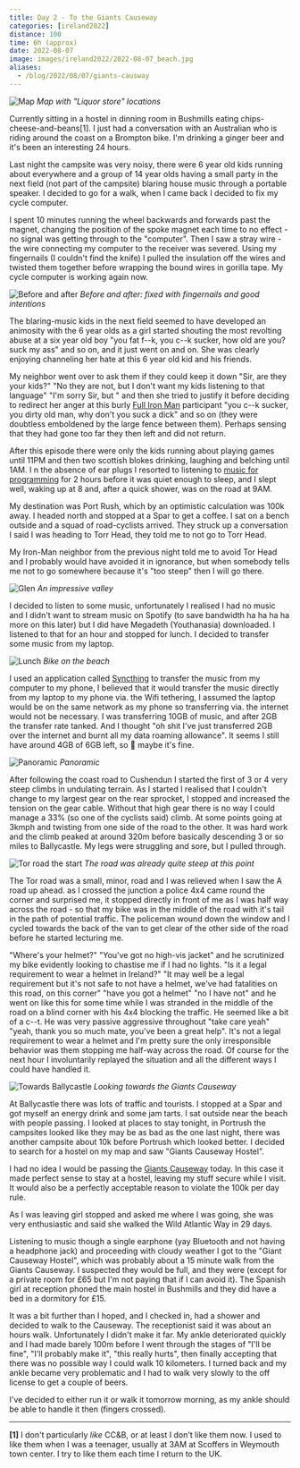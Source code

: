 ```yaml
--- 
title: Day 2 - To the Giants Causeway
categories: [ireland2022]
distance: 100
time: 6h (approx)
date: 2022-08-07
image: images/ireland2022/2022-08-07_beach.jpg
aliases:
  - /blog/2022/08/07/giants-causway
---
```


![Map](/images/ireland2022/20220807_map.jpg) 
*Map with "Liquor store" locations*

Currently sitting in a hostel in dinning room in Bushmills eating
chips-cheese-and-beans[1]. I just had a conversation with an Australian who is
riding around the coast on a Brompton bike. I'm drinking a ginger beer and
it's been an interesting 24 hours.

Last night the campsite was very noisy, there were 6 year old kids running
about everywhere and a group of 14 year olds having a small party in the next
field (not part of the campsite) blaring house music through a portable
speaker. I decided to go for a walk, when I came back I decided to fix my
cycle computer.

I spent 10 minutes running the wheel backwards and forwards past the magnet,
changing the position of the spoke magnet each time to no effect - no signal
was getting through to the "computer". Then I saw a stray wire - the wire
connecting my computer to the receiver was severed. Using my fingernails (I
couldn't find the knife) I pulled the insulation off the wires and twisted
them together before wrapping the bound wires in gorilla tape. My cycle
computer is working again now.

![Before and after](/images/ireland2022/2022-08-07.jpg) 
*Before and after: fixed with fingernails and good intentions*

The blaring-music kids in the next field seemed to have developed an animosity
with the 6 year olds as a girl started shouting the most revolting abuse at a
six year old boy "you fat f--k, you c--k sucker, how old are you? suck my ass"
and so on, and it just went on and on. She was clearly enjoying channeling her
hate at this 6 year old kid and his friends. 

My neighbor went over to ask them if they could keep it down "Sir, are they
your kids?" "No they are not, but I don't want my kids listening to that
language" "I'm sorry Sir, but " and then she tried to justify it before
deciding to redirect her anger at this burly [Full Iron
Man](https://en.wikipedia.org/wiki/Ironman_Triathlon) participant "you c--k
sucker, you dirty old man, why don't you suck a dick" and so on (they were
doubtless emboldened by the large fence between them). Perhaps
sensing that they had gone too far they then left and did not return. 

After this episode there were only the kids running about playing games until
11PM and then two scottish blokes drinking, laughing and belching until 1AM. I
n the absence of ear plugs I resorted to listening to [music for
programming](https://musicforprogramming.net/) for 2 hours before it was
quiet enough to sleep, and I slept well, waking up at 8 and, after a quick
shower, was on the road at 9AM.

My destination was Port Rush, which by an optimistic calculation was 100k
away. I headed north and stopped at a Spar to get a coffee. I sat on a bench
outside and a squad of road-cyclists arrived. They struck up a conversation
I said I was heading to Torr Head, they told me to not go to Torr Head.

My Iron-Man neighbor from the previous night told me to avoid Tor Head and I
probably would have avoided it in ignorance, but when somebody tells me not to
go somewhere because it's "too steep" then I will go there.

![Glen](/images/ireland2022/2022-08-07_glen.jpg) 
*An impressive valley*

I decided to listen to some music, unfortunately I realised I had no music and
I didn't want to stream music on Spotify (to save bandwidth ha ha ha ha more
on this later) but I did have Megadeth (Youthanasia) downloaded. I listened to
that for an hour and stopped for lunch. I decided to transfer some music from
my laptop.

![Lunch](/images/ireland2022/2022-08-07_beach.jpg) 
*Bike on the beach*

I used an application called [Syncthing](https://syncthing.net/) to transfer
the music from my computer to my phone, I believed that it would transfer the
music directly from my laptop to my phone via. the Wifi tethering, I assumed
the laptop would be on the same network as my phone so transferring via. the
internet would not be necessary. I was transferring 10GB of music, and after
2GB the transfer rate tanked. And I thought "oh shit I've just transferred 2GB
over the internet and burnt all my data roaming allowance". It seems I still
have around 4GB of 6GB left, so 🤷 maybe it's fine.

![Panoramic](/images/ireland2022/2022-08-07_pano.jpg) 
*Panoramic*

After following the coast road to Cushendun I started the first of 3 or 4 very
steep climbs in undulating terrain. As I started I realised that I couldn't
change to my largest gear on the rear sprocket, I stopped and increased the
tension on the gear cable. Without that high gear there is no way I could
manage a 33% (so one of the cyclists said) climb. At some points going at
3kmph and twisting from one side of the road to the other. It was hard work
and the climb peaked at around 320m before basically descending 3 or so miles
to Ballycastle. My legs were struggling and sore, but I pulled through.

![Tor road the start](/images/ireland2022/2022-08-07_tor.jpg) 
*The road was already quite steep at this point* 

The Tor road was a small, minor, road and I was relieved when I saw the A road
up ahead. as I crossed the junction a police 4x4 came round the corner and
surprised me, it stopped directly in front of me as I was half way across the
road - so that my bike was in the middle of the road with it's tail in the
path of potential traffic. The policeman wound down the window and I cycled
towards the back of the van to get clear of the other side of the road before
he started lecturing me.

"Where's your helmet?" "You've got no high-vis jacket" and he scrutinized my
bike evidently looking to chastise me if I had no lights. "Is it a
legal requirement to wear a helmet in Ireland?" "It may well be a legal requirement but
it's not safe to not have a helmet, we've had fatalities on this road, on this
corner" "have you got a helmet" "no I have not" and he went on like this for
some time while I was stranded in the middle of the road on a blind corner
with his 4x4 blocking the traffic. He seemed like a bit of a c--t. He was very
passive aggressive throughout "take care yeah" "yeah, thank you so much mate, you've
been a great help". It's not a legal requirement to wear a helmet and I'm
pretty sure the only irresponsible behavior was them stopping me half-way
across the road. Of course for the next hour I involuntarily replayed the
situation and all the different ways I could have handled it.

![Towards Ballycastle](/images/ireland2022/2022-08-07_north.jpg) 
*Looking towards the Giants Causeway* 

At Ballycastle there was lots of traffic and tourists. I stopped at a Spar and
got myself an energy drink and some jam tarts. I sat outside near the beach
with people passing. I looked at places to stay tonight, in Portrush the
campsites looked like they may be as bad as the one last night, there was
another campsite about 10k before Portrush which looked better. I decided to
search for a hostel on my map and saw "Giants Causeway Hostel".

I had no idea I would be passing the [Giants
Causeway](https://www.wikipedia.org/wiki/Giants_Causeway) today. In this case
it made perfect sense to stay at a hostel, leaving my stuff secure while I
visit. It would also be a perfectly acceptable reason to violate the 100k per
day rule.

As I was leaving girl stopped and asked me where I was going, she was very
enthusiastic and said she walked the Wild Atlantic Way in 29 days.

Listening to music though a single earphone (yay Bluetooth and not having a headphone
jack) and proceeding with cloudy weather I got to the "Giant Causeway Hostel",
which was probably about a 15 minute walk from the Giants Causeway. I
suspected they would be full, and they were (except for a private room for £65
but I'm not paying that if I can avoid it). The Spanish girl at reception
phoned the main hostel in Bushmills and they did have a bed in a dormitory for
£15.

It was a bit further than I hoped, and I checked in, had a shower and decided
to walk to the Causeway. The receptionist said it was about an hours walk.
Unfortunately I didn't make it far. My ankle deteriorated quickly and I had
made barely 100m before I went through the stages of "I'll be fine", "I'll
probably make it", "this really hurts", then finally accepting that there was
no possible way I could walk 10 kilometers. I turned back and my ankle became
very problematic and I had to walk very slowly to the off license to get a
couple of beers. 

I've decided to either run it or walk it tomorrow morning, as my ankle should be
able to handle it then (fingers crossed).

---

**[1]** I don't particularly _like_ CC&B, or at least I don't like them now. I
used to like them when I was a teenager, usually at 3AM at Scoffers in
Weymouth town center. I try to like them each time I return to the UK.

